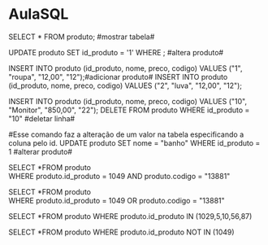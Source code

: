 # AulaSQL
SELECT * FROM produto; #mostrar tabela#

UPDATE produto SET id_produto = '1' WHERE ; #altera produto#

INSERT INTO produto (id_produto, nome, preco, codigo) VALUES ("1", "roupa", "12,00", "12");#adicionar produto#
INSERT INTO produto (id_produto, nome, preco, codigo) VALUES ("2", "luva", "12,00", "12");

INSERT INTO produto (id_produto, nome, preco, codigo) VALUES ("10", "Monitor", "850,00", "22");
DELETE FROM produto WHERE id_produto = "10" #deletar linha#


#Esse comando faz a alteração de um valor na tabela especificando a coluna pelo id.
UPDATE produto SET nome = "banho" WHERE id_produto = 1 #alterar produto#

SELECT *FROM produto  
WHERE produto.id_produto = 1049
AND produto.codigo = "13881"

SELECT *FROM produto  
WHERE produto.id_produto = 1049
OR produto.codigo = "13881"
 

 SELECT *FROM produto
 WHERE produto.id_produto IN (1029,5,10,56,87)
 
 SELECT *FROM produto
 WHERE produto.id_produto NOT IN (1049)
